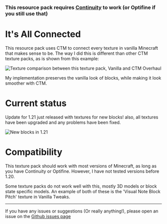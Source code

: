 ### This resource pack requires [Continuity](https://modrinth.com/mod/continuity) to work (or Optifine if you still use that)

# It's All Connected

This resource pack uses CTM to connect every texture in vanilla Minecraft that makes sense to be. The way I did this is different than other CTM texture packs, as is shown from this example:

![Texture comparison between this texture pack, Vanilla and CTM Overhaul](https://cdn-raw.modrinth.com/data/t4YAPTH1/images/dc1e24e85e84b7fed8399b5c00f9a4b596aa912d.png)

My implementation preserves the vanilla look of blocks, while making it look smoother with CTM.

# Current status

Update for 1.21 just released with textures for new blocks! also, all textures have been upgraded and any problems have been fixed.

![New blocks in 1.21](https://cdn.modrinth.com/data/t4YAPTH1/images/ff170c61120d4b7c49c09a0ceef30de4e6a7f9ed.png)

# Compatibility

This texture pack should work with most versions of Minecraft, as long as you have Continuity or Optifine. However, I have not tested versions before 1.20.

Some texture packs do not work well with this, mostly 3D models or block state specific models. An example of both of these is the 'Visual Note Block Pitch' texture in Vanilla Tweaks.

---
If you have any issues or suggestions (Or really anything!), please open an issue on the [Github issues page](https://github.com/Boombabob/Its-All-Connected/issues)
